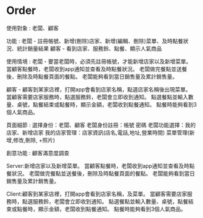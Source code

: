 # Order

使用對象 : 老闆、顧客

功能 : 
老闆 - 註冊帳號、新增(刪除)店家、新增(編輯、刪除)菜單、及時點餐狀況、統計銷量結果
顧客 - 看到店家、服務鈴、點餐、顯示人氣商品

使用情境 :
老闆 - 要當老闆時，必須先註冊帳號，才能新增店家以及新增菜單。
       當顧客點餐時，老闆收到app通知並查看及時點餐狀況。
       老闆做完餐點並送餐後，刪除及時點餐頁面的餐點。
       老闆能夠看到當日銷售量及累計銷售量。

顧客 - 顧客到某家店裡，打開app會看到店家名稱，點選店家名稱後出現菜單。
       當顧客需要店家服務時，點選服務鈴，老闆會立即收到通知。
       點選餐點並輸入數量、桌號，點餐結束或點餐時，顯示金額，老闆收到點餐通知。
       點餐時能夠看到3個人氣商品。
       
頁面細節 :
選擇身份：老闆、顧客
老闆身份註冊：帳號 密碼
老闆功能選擇：我的店家、新增店家
我的店家管理：店家資訊(店名,電話,地址,營業時間)
菜單管理(新增,修改,刪除, +照片)


創意功能 : 顧客滿意度調查

Server:新增店家以及新增菜單。
       當顧客點餐時，老闆收到app通知並查看及時點餐狀況。
       老闆做完餐點並送餐後，刪除及時點餐頁面的餐點。
       老闆能夠看到當日銷售量及累計銷售量。

Client:顧客到某家店裡，打開app會看到店家名稱，及菜單。
       當顧客需要店家服務時，點選服務鈴，老闆會立即收到通知。
       點選餐點並輸入數量、桌號，點餐結束或點餐時，顯示金額，老闆收到點餐通知。
       點餐時能夠看到3個人氣商品。
